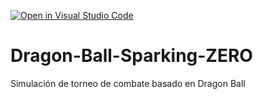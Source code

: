 [![Open in Visual Studio Code](https://classroom.github.com/assets/open-in-vscode-2e0aaae1b6195c2367325f4f02e2d04e9abb55f0b24a779b69b11b9e10269abc.svg)](https://classroom.github.com/online_ide?assignment_repo_id=16768001&assignment_repo_type=AssignmentRepo)
# Dragon-Ball-Sparking-ZERO
Simulación de torneo de combate basado en Dragon Ball
